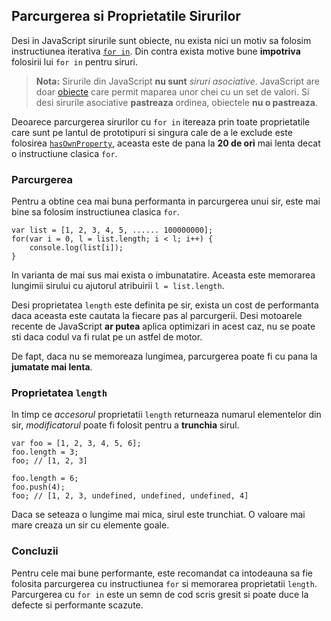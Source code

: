 ## Parcurgerea si Proprietatile Sirurilor 

Desi in JavaScript sirurile sunt obiecte, nu exista nici un motiv sa folosim
instructiunea iterativa [`for in`](#object.forinloop). Din contra exista motive bune
**impotriva** folosirii lui `for in` pentru siruri.


> **Nota:** Sirurile din JavaScript **nu sunt** *siruri asociative*. JavaScript are 
> doar [obiecte](#object.general) care permit maparea unor chei cu un set de valori. Si desi sirurile 
> asociative **pastreaza** ordinea, obiectele **nu o pastreaza**.


Deoarece parcurgerea sirurilor cu `for in` itereaza prin toate proprietatile care sunt pe lantul
de prototipuri si singura cale de a le exclude este folosirea [`hasOwnProperty`](#object.hasownproperty),
aceasta este de pana la **20 de ori** mai lenta decat o instructiune clasica `for`. 

### Parcurgerea


Pentru a obtine cea mai buna performanta in parcurgerea unui sir, este mai bine
sa folosim instructiunea clasica `for`.
  
    var list = [1, 2, 3, 4, 5, ...... 100000000];
    for(var i = 0, l = list.length; i < l; i++) {
        console.log(list[i]);
    }
    
In varianta de mai sus mai exista o imbunatatire. Aceasta este memorarea
lungimii sirului cu ajutorul atribuirii `l = list.length`. 

Desi proprietatea `length` este definita pe sir, exista un cost de performanta daca
aceasta este cautata la fiecare pas al parcurgerii. Desi motoarele
recente de JavaScript **ar putea** aplica optimizari in acest caz,
nu se poate sti daca codul va fi rulat pe un astfel de motor.

De fapt, daca nu se memoreaza lungimea, parcurgerea poate fi cu pana la
**jumatate mai lenta**.

### Proprietatea `length`

In timp ce *accesorul* proprietatii `length` returneaza numarul elementelor
din sir, *modificatorul* poate fi folosit pentru a **trunchia** sirul.

    var foo = [1, 2, 3, 4, 5, 6];
    foo.length = 3;
    foo; // [1, 2, 3]

    foo.length = 6;
    foo.push(4);
    foo; // [1, 2, 3, undefined, undefined, undefined, 4]
            

Daca se seteaza o lungime mai mica, sirul este trunchiat. O valoare mai mare creaza un sir
cu elemente goale.

### Concluzii

Pentru cele mai bune performante, este recomandat ca intodeauna sa fie folosita
parcurgerea cu instructiunea `for` si memorarea proprietatii `length`. Parcurgerea cu
`for in` este un semn de cod scris gresit si poate duce la defecte si performante scazute.
